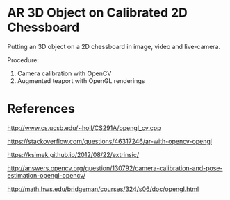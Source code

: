 # AR 3D Object on Calibrated 2D Chessboard
Putting an 3D object on a 2D chessboard in image, video and live-camera. 

Procedure: 
1. Camera calibration with OpenCV
2. Augmented teaport with OpenGL renderings


# References

http://www.cs.ucsb.edu/~holl/CS291A/opengl_cv.cpp

https://stackoverflow.com/questions/46317246/ar-with-opencv-opengl

https://ksimek.github.io/2012/08/22/extrinsic/

http://answers.opencv.org/question/130792/camera-calibration-and-pose-estimation-opengl-opencv/

http://math.hws.edu/bridgeman/courses/324/s06/doc/opengl.html

